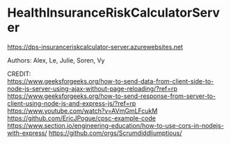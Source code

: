 # HealthInsuranceRiskCalculatorServer

https://dps-insuranceriskcalculator-server.azurewebsites.net  

  
Authors: Alex, Le, Julie, Soren, Vy  
   
CREDIT:  
https://www.geeksforgeeks.org/how-to-send-data-from-client-side-to-node-js-server-using-ajax-without-page-reloading/?ref=rp  
https://www.geeksforgeeks.org/how-to-send-response-from-server-to-client-using-node-js-and-express-js/?ref=rp   
https://www.youtube.com/watch?v=AVmGmLFcukM  
https://github.com/EricJPogue/cpsc-example-code  
https://www.section.io/engineering-education/how-to-use-cors-in-nodejs-with-express/
https://github.com/orgs/Scrumdiddliumptious/
